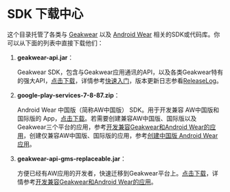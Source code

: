 # SDK 下载中心

这个目录托管了各类与 [Geakwear][geakwear] 以及 [Android Wear][android-wear] 相关的SDK或代码库。你可以从下面的列表中直接下载他们：

1. **geakwear-api.jar**：

   Geakwear SDK，包含与Geakwear应用通讯的API，以及各类Geakwear特有的强大API，[点击下载][geakwear-sdk]，详情参考[快速入门][getting-started]，版本更新日志参看[ReleaseLog][release-log]。

2. **google-play-services-7-8-87.zip**：

   Android Wear 中国版（简称AW中国版） SDK。用于开发兼容 AW中国版和国际版的 App，[点击下载][android-wear-sdk]。若需要创建兼容AW中国版、国际版以及Geakwear三个平台的应用，参考[开发兼容Geakwear和Android Wear的应用][gms-compat]，创建仅兼容AW中国版、国际版的应用，参考[创建中国版 Android Wear 应用][creating-awc]。

3. **geakwear-api-gms-replaceable.jar**：

   方便已经有AW应用的开发者，快速迁移到Geakwear平台上。[点击下载][gms-replace]，详情参考[开发兼容Geakwear和Android Wear的应用][gms-compat]。

[geakwear]: http://igeak.com/
[android-wear]: https://www.android.com/wear/
[geakwear-sdk]: https://github.com/geakwear/sdk/raw/master/lib/geakwear-api.jar
[release-log]: /lib/ReleaseLog
[getting-started]: /doc/getting-started.md
[android-wear-sdk]: https://github.com/geakwear/sdk/raw/master/lib/google-play-services-7-8-87.zip
[creating-awc]: /doc/gms-compat.md#aw-china
[gms-compat]: /doc/gms-compat.md
[gms-replace]: https://github.com/geakwear/sdk/raw/master/lib/geakwear-api-gms-replaceable.jar

